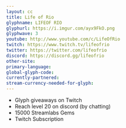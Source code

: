 ```yaml
---
layout: cc
title: Life of Rio
glyphname: LIFEOF RIO
glyphurl: https://i.imgur.com/ayx9FkO.png
glyphwave: 3
youtube: http://www.youtube.com/c/LifeOfRio
twitch: https://www.twitch.tv/lifeofrio
twitter: https://twitter.com/lifeofrio
discord: https://discord.gg/lifeofrio
other-site: 
primary-language: 
global-glyph-code: 
currently-partnered: 
stream-currency-needed-for-glyph: 
---
```

* Glyph giveaways on Twitch
* Reach level 20 on discord (by chatting)
* 15000 Streamlabs Gems
* Twitch Subscription
